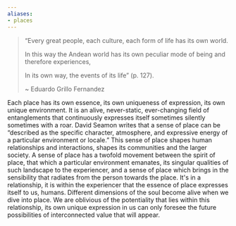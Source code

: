 ```yaml
---
aliases:
- places
---
```


> “Every great people, each culture, each form of life has its own world.
> 
> In this way the Andean world has its own peculiar mode of being and therefore experiences,
> 
> In its own way, the events of its life” (p. 127).
> 
> ~ Eduardo Grillo Fernandez


Each place has its own essence, its own uniqueness of expression, its own unique environment. It is an alive, never-static, ever-changing field of entanglements that continuously expresses itself sometimes silently sometimes with a roar. David Seamon writes that a sense of place can be “described as the specific character, atmosphere, and expressive energy of a particular environment or locale.” This sense of place shapes human relationships and interactions, shapes its communities and the larger society. A sense of place has a twofold movement between the spirit of place, that which a particular environment emanates, its singular qualities of such landscape to the experiencer, and a sense of place which brings in the sensibility that radiates from the person towards the place. It's in a relationship, it is within the experiencer that the essence of place expresses itself to us, humans. Different dimensions of the soul become alive when we dive into place. We are oblivious of the potentiality that lies within this relationship, its own unique expression in us can only foresee the future possibilities of interconnected value that will appear.